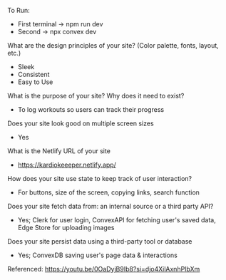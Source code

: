 To Run:
  - First terminal -> npm run dev
  - Second -> npx convex dev

What are the design principles of your site? (Color palette, fonts, layout, etc.)
  - Sleek
  - Consistent
  - Easy to Use

What is the purpose of your site? Why does it need to exist?
  - To log workouts so users can track their progress

Does your site look good on multiple screen sizes
  - Yes
    
What is the Netlify URL of your site
  - https://kardiokeeeper.netlify.app/
    
How does your site use state to keep track of user interaction?
  - For buttons, size of the screen, copying links, search function
    
Does your site fetch data from: an internal source or a third party API?
  - Yes; Clerk for user login, ConvexAPI for fetching user's saved data, Edge Store for uploading images
    
Does your site persist data using a third-party tool or database
 - Yes; ConvexDB saving user's page data & interactions


Referenced: https://youtu.be/0OaDyjB9Ib8?si=djo4XilAxnhPIbXm

